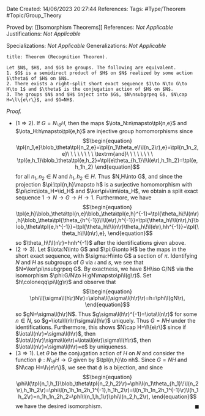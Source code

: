<div class="topSpace"></div>

Date Created: 14/06/2023 20:27:44
References:
Tags: #Type/Theorem #Topic/Group_Theory

Proved by: [[Isomorphism Theorems]]
References: <i>Not Applicable</i>
Justifications: <i>Not Applicable</i>

Specializations: <i>Not Applicable</i>
Generalizations: <i>Not Applicable</i>

``` ad-Theorem
title: Theorem (Recognition Theorem).

Let $N$, $H$, and $G$ be groups. The following are equivalent.
1. $G$ is a semidirect product of $H$ on $N$ realized by some action $\theta$ of $H$ on $N$.
2. There exists a right-split short exact sequence $1\to N\to G\to H\to 1$ and $\theta$ is the conjugation action of $H$ on $N$.
3. The groups $N$ and $H$ inject into $G$, $N\nsubgrpeq G$, $N\cap H=\l\{e\r\}$, and $G=NH$.

```

<i>Proof.</i>
* ($1\Rightarrow2$). If $G=N\semi_\theta H$, then the maps $\iota_N:n\mapsto\tpl{n,e}$ and $\iota_H:h\mapsto\tpl{e,h}$ are injective group homomorphisms since
$$\begin{equation}
    \tpl{n_1,e}\blob_\theta\tpl{n_2,e}=\tpl{n_1\theta_e\!\l(n_2\r),e}=\tpl{n_1n_2,e}\ \ \ \ \ \ \ \ \textrm{and}\ \ \ \ \ \ \ \ \tpl{e,h_1}\blob_\theta\tpl{e,h_2}=\tpl{e\theta_{h_1}\!\l(e\r),h_1h_2}=\tpl{e,h_1h_2}
\end{equation}$$
for all $n_1,n_2\in N$ and $h_1,h_2\in H$. Thus $N,H\into G$, and since the projection $\pi:\tpl{n,h}\mapsto h$ is a surjective homomorphism with $\pi\circ\iota_H=\id_H$ and $\ker\pi=\im\iota_H$, we obtain a split exact sequence $1\to N\to G\to H\to1$. Furthermore, we have
$$\begin{equation}
    \tpl{e,h}\blob_\theta\tpl{n,e}\blob_\theta\tpl{e,h}^{-1}=\tpl{\theta_h\!\l(n\r),h}\blob_\theta\tpl{\theta_{h^{-1}}\!\l(e\r),h^{-1}}=\tpl{\theta_h\!\l(n\r),h}\blob_\theta\tpl{e,h^{-1}}=\tpl{\theta_h\!\l(n\r)\theta_h\!\l(e\r),hh^{-1}}=\tpl{\theta_h\!\l(n\r),e},
\end{equation}$$
so $\theta_h\!\l(n\r)=hnh^{-1}$ after the identifications given above.
* ($2\Rightarrow3$). Let $\iota:N\into G$ and $\pi:G\onto H$ be the maps in the short exact sequence, with $\sigma:H\into G$ a section of $\pi$. Identifying $N$ and $H$ as subgroups of $G$ via $\iota$ and $s$, we see that $N=\ker\pi\nsubgrpeq G$. By exactness, we have $H\iso G/N$ via the isomorphism $\phi:G/N\to H:gN\mapsto\pi\l(g\r)$. Set $h\coloneqq\pi\l(g\r)$ and observe that
$$\begin{equation}
    \phi\l(\sigma\l(h\r)N\r)=\alpha\l(\sigma\l(h\r)\r)=h=\phi\l(gN\r),
\end{equation}$$
so $gN=\sigma\l(h\r)N$. Thus $g\sigma\l(h\r)^{-1}=\iota\l(n\r)$ for some $n\in N$, so $g=\iota\l(n\r)\sigma\l(h\r)$ uniquely. Thus $G=NH$ under the identifications. Furthermore, this shows $N\cap H=\l\{e\r\}$ since if $\iota\l(n\r)=\sigma\l(h\r)$, then $\iota\l(n\r)\sigma\l(e\r)=\iota\l(e\r)\sigma\l(h\r)$, then $\iota\l(n\r)=\sigma\l(h\r)=e$ by uniqueness.
* ($3\Rightarrow1$). Let $\theta$ be the conjugation action of $H$ on $N$ and consider the function $\phi:N\semi_\theta H\to G$ given by $\tpl{n,h}\to nh$. Since $G=NH$ and $N\cap H=\l\{e\r\}$, we see that $\phi$ is a bijection, and since
$$\begin{equation}
    \phi\l(\tpl{n_1,h_1}\blob_\theta\tpl{n_2,h_2}\r)=\phi\l(n_1\theta_{h_1}\!\l(n_2\r),h_1h_2\r)=\phi\l(n_1h_1n_2h_1^{-1},h_1h_2\r)=\l(n_1h_1n_2h_1^{-1}\r)\l(h_1h_2\r)=n_1h_1n_2h_2=\phi\l(n_1,h_1\r)\phi\l(n_2,h_2\r),
\end{equation}$$
we have the desired isomorphism.<span style="float:right;">$\blacksquare$</span>
